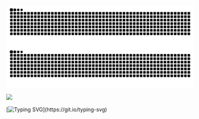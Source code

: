 ![Snake Animation](https://raw.githubusercontent.com/swisd/swisd/output/github-contribution-grid-snake-dark.svg#gh-dark-mode-only)
![Snake Animation](https://raw.githubusercontent.com/swisd/swisd/output/github-contribution-grid-snake.svg#gh-light-mode-only)

<p></p>

<img src="https://github-readme-stats.vercel.app/api/top-langs/?username=swisd&theme=ayu-mirage&show_icons=true&hide_border=true&layout=compact" height="150" />

[![Typing SVG](https://readme-typing-svg.herokuapp.com?size=9&lines=Loading%20Braincells........................................................)](https://git.io/typing-svg)
